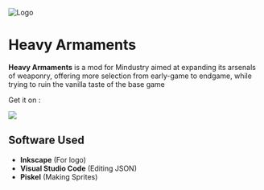 ![Logo](https://github.com/ItzAlen/Heavy-Armaments/blob/master/Icons/Heavy-Armaments%20250x250%20-%20New.png)
# Heavy Armaments
**Heavy Armaments** is a mod for Mindustry aimed at expanding its arsenals of weaponry, offering more selection from early-game to endgame, while trying to ruin the vanilla taste of the base game

Get it on :

[<img src="https://github.com/ItzAlen/Heavy-Armaments/blob/master/Icons/Steam-Workshop%20200px.png">](https://steamcommunity.com/sharedfiles/filedetails/?id=2089324405)

## Software Used
- **Inkscape** (For logo)
- **Visual Studio Code** (Editing JSON)
- **Piskel** (Making Sprites)




